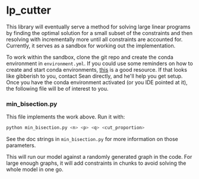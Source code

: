 # lp_cutter
This library will eventually serve a method for solving large linear programs
by finding the optimal solution for a small subset of the constraints and then
resolving with incrementally more until all constraints are accounted for.
Currently, it serves as a sandbox for working out the implementation.

To work within the sandbox, clone the git repo and create the conda environment
in `environment.yml`. If you could use some reminders on how to create and start
conda environments, [this](https://docs.conda.io/projects/conda/en/latest/user-guide/tasks/manage-environments.html#creating-an-environment-from-an-environment-yml-file)
is a good resource. If that looks like gibberish to you, contact Sean directly,
and he'll help you get setup. Once you have the conda environment activated
(or you IDE pointed at it), the following file will be of interest to you.

### min_bisection.py
This file implements the work above. Run it with:
```bash
python min_bisection.py <n> <p> <q> <cut_proportion>
```
See the doc strings in `min_bisection.py` for more information on those parameters.

This will run our model against a randomly generated graph in the code. For large
enough graphs, it will add constraints in chunks to avoid solving the whole model
in one go.
